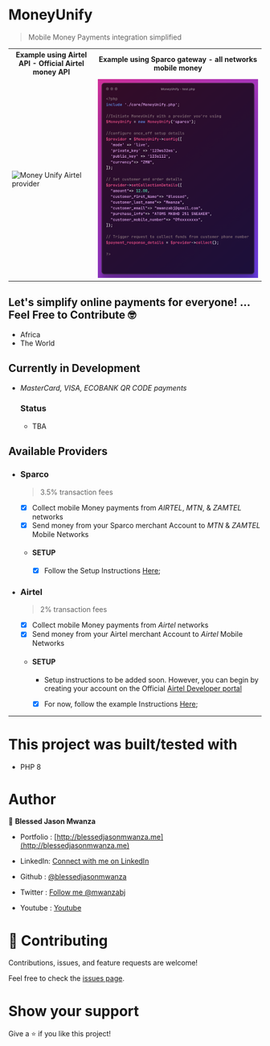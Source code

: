 # MoneyUnify

> Mobile Money Payments integration simplified

<table>
 <tr>
  <tr>
   <th> Example using Airtel API - Official Airtel money API</th>
   <th>Example using Sparco gateway - all networks mobile money</th>
 </tr>
  <td>
   <img src="https://github.com/blessedjasonmwanza/MoneyUnify/assets/35315311/fc38637e-b9e2-41d6-ae59-49540d50d9f4" title="Money Unify Airtel provider" alt="Money Unify Airtel provider">
  </td>
  <td>
 <img src="collectMoneyExample.png"  title="Money Unify Sparco gateway provider example" alt="Money Unify Sparco gateway provider example"/>
</td>
  <tr>
 </table>


## Let's simplify online payments for everyone! ... Feel Free to Contribute 🤓
>
 - Africa
 - The World

## Currently in Development
 - *MasterCard, VISA, ECOBANK QR CODE payments*
    ### Status
    - TBA

## Available Providers
 - ### Sparco
    > 3.5% transaction fees

    - [x] Collect mobile Money payments from *AIRTEL*, *MTN*, & *ZAMTEL*  networks
    - [x] Send money from your Sparco merchant Account to *MTN* & *ZAMTEL* Mobile Networks
    - #### SETUP
        - [x] Follow the Setup Instructions [Here](./Examples/Sparco/ReadMe.md);
 - ### Airtel  
    > 2% transaction fees
    - [x] Collect mobile Money payments from *Airtel*  networks
    - [x] Send money from your Airtel merchant Account to *Airtel* Mobile Networks
    - #### SETUP
        - Setup instructions to be added soon. However, you can begin by creating your account on the Official [Airtel Developer portal](https://developers.airtel.africa/home)
        - [x] For now, follow the example Instructions [Here](./Examples/Airtel/collections.php);
 

<hr />

# This project was built/tested with

- PHP 8

# Author

👤 **Blessed Jason Mwanza**
- Portfolio : [http://blessedjasonmwanza.me](http://blessedjasonmwanza.me)

- LinkedIn: [Connect with me on LinkedIn](https://www.linkedin.com/in/blessedjasonmwanza)

- Github : [@blessedjasonmwanza](https://github.com/blessedjasonmwanza)

- Twitter : [Follow me @mwanzabj](https://twitter.com/mwanzabj)

- Youtube : [Youtube](https://www.youtube.com/@blessedjasonmwanza)

# 🤝 Contributing

Contributions, issues, and feature requests are welcome!

Feel free to check the [issues page](https://github.com/blessedjasonmwanza/MoneyUnify/issues).

# Show your support

Give a ⭐️ if you like this project!
 
